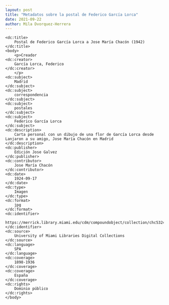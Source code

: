 ```yaml
---
layout: post
title: "Metadatos sobre la postal de Federico García Lorca"
date: 2021-09-22
author: Mila Dvorquez-Herrera
---
```

<?xml version="1.0"?>
<metadata
    xmlns:dc="http://purl.org/dc/elements/1.1/">

    <dc:title> 
        Postal de Federico García Lorca a Jose María Chacón (1942)
    </dc:title>
    <body>
        <p>Creador
    <dc:creator> 
        García Lorca, Federico
    </dc:creator>
        </p> 
    <dc:subject> 
        Madrid
    </dc:subject>
    <dc:subject> 
        correspondencia
    </dc:subject>
    <dc:subject> 
        postales
    </dc:subject>
    <dc:subject> 
        Federico García Lorca
    </dc:subject>
    <dc:description> 
        Carta personal con un dibujo de una flor de García Lorca desde Lanjaron a su amigo, Jose María Chacón en Madrid
    </dc:description>
    <dc:publisher> 
        Edición Jose Galvez
    </dc:publisher>
    <dc:contributor> 
        Jose María Chacón
    </dc:contributor>
    <dc:date> 
        1924-09-17
    </dc:date>
    <dc:type> 
        Imagen
    </dc:type>
    <dc:format> 
        jpg
    </dc:format>
    <dc:identifier> 
        https://merrick.library.miami.edu/cdm/compoundobject/collection/chc5324/id/31/rec/19
    </dc:identifier>
    <dc:source> 
        University of Miami Libraries Digital Collections
    </dc:source>
    <dc:language> 
        SPA
    </dc:language>
    <dc:coverage> 
        1898-1936
    </dc:coverage>
    <dc:coverage> 
        España
    </dc:coverage>
    <dc:rights> 
        Dominio público
    </dc:rights>
    </body>

</metadata>
